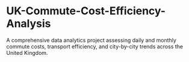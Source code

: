 # UK-Commute-Cost-Efficiency-Analysis
A comprehensive data analytics project assessing daily and monthly commute costs, transport efficiency, and city-by-city trends across the United Kingdom.
